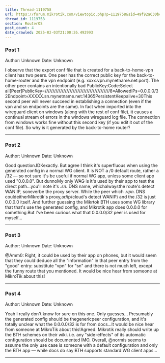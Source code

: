 ```yaml
---
title: Thread-1119758
url: https://forum.mikrotik.com/viewtopic.php?p=1119758&sid=49f92a630bc7970d8ca50523be880e8f#p1119758
thread_id: 1119758
section: RouterOS
post_count: 4
date_crawled: 2025-02-03T21:00:26.492993
---
```


### Post 1
Author: Unknown
Date: Unknown

I observe that the export conf file that is created for a back-to-home-vpn client has two peers. One peer has the correct public key for the back-to-home-router and the vpn endpoint (e.g. xxxx.vpn.mynetname.net:port). The other peer contains an intentionally bad PublicKey:Code:Select all[Peer]PublicKey=//////////////////////////////////////////8=AllowedIPs=0.0.0.0/32Endpoint=XXXXX.sn.mynetname.net:14365PersistentKeepalive=30This second peer will never succeed in establishing a connection (even if the vpn and sn endpoints are the same). In fact when imported into the wireguard client on windows (along with the rest of conf file), it causes a continual stream of errors in the windows wireguard log file. The  connection from windows works fine without this second key (if you edit it out of the conf file). So why is it generated by the back-to-home router?

---
### Post 2
Author: Unknown
Date: Unknown

Good question.IDKexactly.   But agree I think it's superfluous when using the generated config in a normal WG client. It is NOT a /0 default route, rather a /32 — so not sure it's be useful if normal WG app, unless some client app used "0.0.0.0". But dunnoMy only WAG is it's used by their app to test the direct path...you'll note it's *.sn.* DNS name, whichalwaysthe route's detect WAN IP, soneverbe the proxy server.  While the peer which *.vpn.* DNS couldeitherMikrotik's proxy,or/ip/cloud's detect WANIP) and the /32 is just 0.0.0.0 itself.  And further guessing the Mikrtok BTH uses some WG library that that's use the generated config, and Mikrotik app does 0.0.0.0 for something.But I've been curious what that 0.0.0.0/32 peer is used for myself...

---
### Post 3
Author: Unknown
Date: Unknown

@Amm0: Right, it could be used by their app on phones, but it would seem that they could deduce all the "information" in that peer entry from the "good" entry: substitute "vpn" for "sn" and there is not much left, except the funny route that you mentioned. It would be nice hear from someone at MikroTik about this!

---
### Post 4
Author: Unknown
Date: Unknown

Yeah I really don't know for sure on this one.  Only guesses...  Presumably the generated config should be thegenericpeer configuration, and it's totally unclear what the 0.0.0.0/32 is for from docs...It would be nice hear from someone at MikroTik about this!Agreed.  Mikrotik really should write up the BTH schemes on their wiki.  i.e. any "side-effects" of its automatic configuration should be documented IMO.  Overall, @normis seems to assume the only use case is someone with a default configuration and only the BTH app — while docs do say BTH supports standard WG client apps...

---
